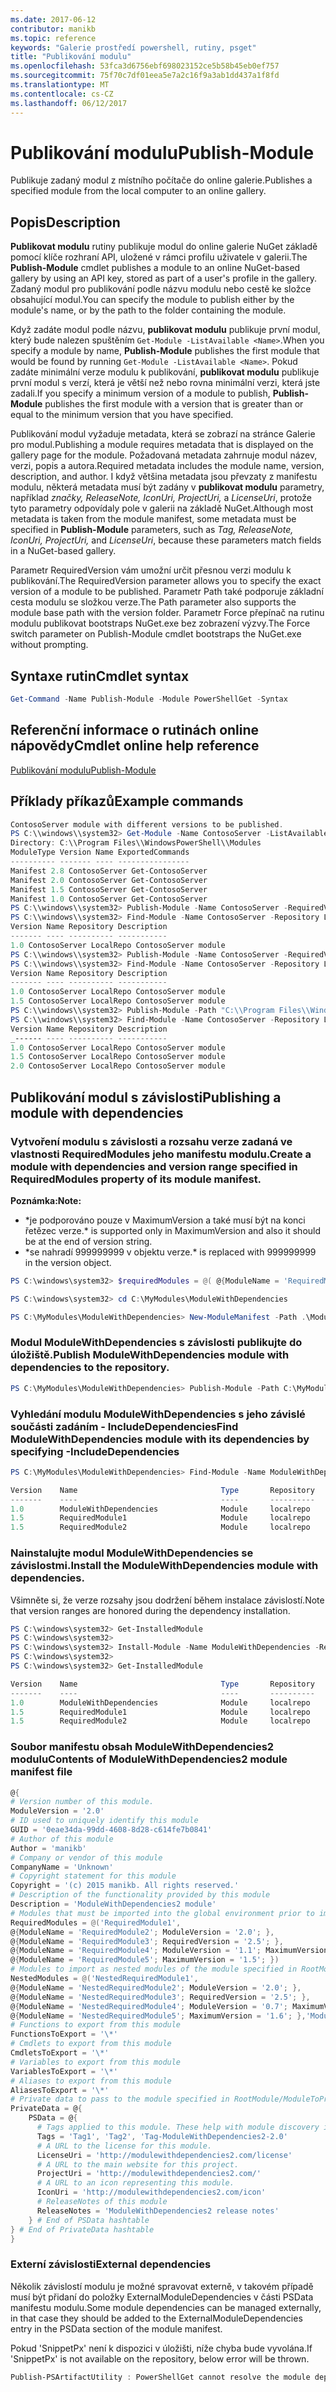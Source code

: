 ```yaml
---
ms.date: 2017-06-12
contributor: manikb
ms.topic: reference
keywords: "Galerie prostředí powershell, rutiny, psget"
title: "Publikování modulu"
ms.openlocfilehash: 53fca3d6756ebf698023152ce5b58b45eb0ef757
ms.sourcegitcommit: 75f70c7df01eea5e7a2c16f9a3ab1dd437a1f8fd
ms.translationtype: MT
ms.contentlocale: cs-CZ
ms.lasthandoff: 06/12/2017
---
```

# <a name="publish-module"></a><span data-ttu-id="5e511-103">Publikování modulu</span><span class="sxs-lookup"><span data-stu-id="5e511-103">Publish-Module</span></span>

<span data-ttu-id="5e511-104">Publikuje zadaný modul z místního počítače do online galerie.</span><span class="sxs-lookup"><span data-stu-id="5e511-104">Publishes a specified module from the local computer to an online gallery.</span></span>

## <a name="description"></a><span data-ttu-id="5e511-105">Popis</span><span class="sxs-lookup"><span data-stu-id="5e511-105">Description</span></span>

<span data-ttu-id="5e511-106">**Publikovat modulu** rutiny publikuje modul do online galerie NuGet základě pomocí klíče rozhraní API, uložené v rámci profilu uživatele v galerii.</span><span class="sxs-lookup"><span data-stu-id="5e511-106">The **Publish-Module** cmdlet publishes a module to an online NuGet-based gallery by using an API key, stored as part of a user's profile in the gallery.</span></span> <span data-ttu-id="5e511-107">Zadaný modul pro publikování podle názvu modulu nebo cestě ke složce obsahující modul.</span><span class="sxs-lookup"><span data-stu-id="5e511-107">You can specify the module to publish either by the module's name, or by the path to the folder containing the module.</span></span>

<span data-ttu-id="5e511-108">Když zadáte modul podle názvu, **publikovat modulu** publikuje první modul, který bude nalezen spuštěním `Get-Module -ListAvailable <Name>`.</span><span class="sxs-lookup"><span data-stu-id="5e511-108">When you specify a module by name, **Publish-Module** publishes the first module that would be found by running `Get-Module -ListAvailable <Name>`.</span></span> <span data-ttu-id="5e511-109">Pokud zadáte minimální verze modulu k publikování, **publikovat modulu** publikuje první modul s verzí, která je větší než nebo rovna minimální verzi, která jste zadali.</span><span class="sxs-lookup"><span data-stu-id="5e511-109">If you specify a minimum version of a module to publish, **Publish-Module** publishes the first module with a version that is greater than or equal to the minimum version that you have specified.</span></span>

<span data-ttu-id="5e511-110">Publikování modul vyžaduje metadata, která se zobrazí na stránce Galerie pro modul.</span><span class="sxs-lookup"><span data-stu-id="5e511-110">Publishing a module requires metadata that is displayed on the gallery page for the module.</span></span> <span data-ttu-id="5e511-111">Požadovaná metadata zahrnuje modul název, verzi, popis a autora.</span><span class="sxs-lookup"><span data-stu-id="5e511-111">Required metadata includes the module name, version, description, and author.</span></span> <span data-ttu-id="5e511-112">I když většina metadata jsou převzaty z manifestu modulu, některá metadata musí být zadány v **publikovat modulu** parametry, například *značky, ReleaseNote, IconUri, ProjectUri,* a  *LicenseUri*, protože tyto parametry odpovídaly pole v galerii na základě NuGet.</span><span class="sxs-lookup"><span data-stu-id="5e511-112">Although most metadata is taken from the module manifest, some metadata must be specified in **Publish-Module** parameters, such as *Tag, ReleaseNote, IconUri, ProjectUri,* and *LicenseUri*, because these parameters match fields in a NuGet-based gallery.</span></span>

<span data-ttu-id="5e511-113">Parametr RequiredVersion vám umožní určit přesnou verzi modulu k publikování.</span><span class="sxs-lookup"><span data-stu-id="5e511-113">The RequiredVersion parameter allows you to specify the exact version of a module to be published.</span></span>
<span data-ttu-id="5e511-114">Parametr Path také podporuje základní cesta modulu se složkou verze.</span><span class="sxs-lookup"><span data-stu-id="5e511-114">The Path parameter also supports the module base path with the version folder.</span></span>
<span data-ttu-id="5e511-115">Parametr Force přepínač na rutinu modulu publikovat bootstraps NuGet.exe bez zobrazení výzvy.</span><span class="sxs-lookup"><span data-stu-id="5e511-115">The Force switch parameter on Publish-Module cmdlet bootstraps the NuGet.exe without prompting.</span></span>

## <a name="cmdlet-syntax"></a><span data-ttu-id="5e511-116">Syntaxe rutin</span><span class="sxs-lookup"><span data-stu-id="5e511-116">Cmdlet syntax</span></span>
```powershell
Get-Command -Name Publish-Module -Module PowerShellGet -Syntax
```

## <a name="cmdlet-online-help-reference"></a><span data-ttu-id="5e511-117">Referenční informace o rutinách online nápovědy</span><span class="sxs-lookup"><span data-stu-id="5e511-117">Cmdlet online help reference</span></span>

[<span data-ttu-id="5e511-118">Publikování modulu</span><span class="sxs-lookup"><span data-stu-id="5e511-118">Publish-Module</span></span>](http://go.microsoft.com/fwlink/?LinkID=398575)

## <a name="example-commands"></a><span data-ttu-id="5e511-119">Příklady příkazů</span><span class="sxs-lookup"><span data-stu-id="5e511-119">Example commands</span></span>

```powershell
ContosoServer module with different versions to be published.
PS C:\\windows\\system32> Get-Module -Name ContosoServer -ListAvailable
Directory: C:\\Program Files\\WindowsPowerShell\\Modules
ModuleType Version Name ExportedCommands
---------- ------- ---- ----------------
Manifest 2.8 ContosoServer Get-ContosoServer
Manifest 2.0 ContosoServer Get-ContosoServer
Manifest 1.5 ContosoServer Get-ContosoServer
Manifest 1.0 ContosoServer Get-ContosoServer
PS C:\\windows\\system32> Publish-Module -Name ContosoServer -RequiredVersion 1.0 -Repository LocalRepo -NuGetApiKey Local-Repo-NuGet-ApiKey
PS C:\\windows\\system32> Find-Module -Name ContosoServer -Repository LocalRepo
Version Name Repository Description
------- ---- ---------- -----------
1.0 ContosoServer LocalRepo ContosoServer module
PS C:\\windows\\system32> Publish-Module -Name ContosoServer -RequiredVersion 1.5 -Repository LocalRepo -NuGetApiKey Local-Repo-NuGet-ApiKey
PS C:\\windows\\system32> Find-Module -Name ContosoServer -Repository LocalRepo
Version Name Repository Description
------- ---- ---------- -----------
1.0 ContosoServer LocalRepo ContosoServer module
1.5 ContosoServer LocalRepo ContosoServer module
PS C:\\windows\\system32> Publish-Module -Path "C:\\Program Files\\WindowsPowerShell\\Modules\\ContosoServer\\2.0" -Repository LocalRepo -NuGetApiKey Local-Repo-NuGet-ApiKey
PS C:\\windows\\system32> Find-Module -Name ContosoServer -Repository LocalRepo
Version Name Repository Description
_------ ---- ---------- -----------
1.0 ContosoServer LocalRepo ContosoServer module
1.5 ContosoServer LocalRepo ContosoServer module
2.0 ContosoServer LocalRepo ContosoServer module
```

## <a name="publishing-a-module-with-dependencies"></a><span data-ttu-id="5e511-120">Publikování modul s závislosti</span><span class="sxs-lookup"><span data-stu-id="5e511-120">Publishing a module with dependencies</span></span>

### <a name="create-a-module-with-dependencies-and-version-range-specified-in-requiredmodules-property-of-its-module-manifest"></a><span data-ttu-id="5e511-121">Vytvoření modulu s závislosti a rozsahu verze zadaná ve vlastnosti RequiredModules jeho manifestu modulu.</span><span class="sxs-lookup"><span data-stu-id="5e511-121">Create a module with dependencies and version range specified in RequiredModules property of its module manifest.</span></span>

<span data-ttu-id="5e511-122">**Poznámka:**</span><span class="sxs-lookup"><span data-stu-id="5e511-122">**Note:**</span></span>
  - <span data-ttu-id="5e511-123">\*je podporováno pouze v MaximumVersion a také musí být na konci řetězec verze.</span><span class="sxs-lookup"><span data-stu-id="5e511-123">\* is supported only in MaximumVersion and also it should be at the end of version string.</span></span> 
  - <span data-ttu-id="5e511-124">\*se nahradí 999999999 v objektu verze.</span><span class="sxs-lookup"><span data-stu-id="5e511-124">\* is replaced with 999999999 in the version object.</span></span>

```powershell
PS C:\windows\system32> $requiredModules = @( @{ModuleName = 'RequiredModule1'; ModuleVersion = '0.1'; MaximumVersion = '1.9'; }, @{ModuleName = 'RequiredModule2'; MaximumVersion = '1.*'; })

PS C:\windows\system32> cd C:\MyModules\ModuleWithDependencies

PS C:\MyModules\ModuleWithDependencies> New-ModuleManifest -Path .\ModuleWithDependencies.psd1 -ModuleVersion 1.0 -RequiredModules $requiredModules -Description 'ModuleWithDependencies demo module'
```

### <a name="publish-modulewithdependencies-module-with-dependencies-to-the-repository"></a><span data-ttu-id="5e511-125">Modul ModuleWithDependencies s závislosti publikujte do úložiště.</span><span class="sxs-lookup"><span data-stu-id="5e511-125">Publish ModuleWithDependencies module with dependencies to the repository.</span></span>

```powershell
PS C:\MyModules\ModuleWithDependencies> Publish-Module -Path C:\MyModules\ModuleWithDependencies -Repository LocalRepo
```

### <a name="find-modulewithdependencies-module-with-its-dependencies-by-specifying--includedependencies"></a><span data-ttu-id="5e511-126">Vyhledání modulu ModuleWithDependencies s jeho závislé součásti zadáním - IncludeDependencies</span><span class="sxs-lookup"><span data-stu-id="5e511-126">Find ModuleWithDependencies module with its dependencies by specifying -IncludeDependencies</span></span>

```powershell
PS C:\MyModules\ModuleWithDependencies> Find-Module -Name ModuleWithDependencies -Repository LocalRepo -IncludeDependencies

Version    Name                                Type       Repository           Description
-------    ----                                ----       ----------           -----------
1.0        ModuleWithDependencies              Module     localrepo            ModuleWithDependencies demo module
1.5        RequiredModule1                     Module     localrepo            RequiredModule1 module
1.5        RequiredModule2                     Module     localrepo            RequiredModule2 module
```

### <a name="install-the-modulewithdependencies-module-with-dependencies"></a><span data-ttu-id="5e511-127">Nainstalujte modul ModuleWithDependencies se závislostmi.</span><span class="sxs-lookup"><span data-stu-id="5e511-127">Install the ModuleWithDependencies module with dependencies.</span></span>
<span data-ttu-id="5e511-128">Všimněte si, že verze rozsahy jsou dodržení během instalace závislostí.</span><span class="sxs-lookup"><span data-stu-id="5e511-128">Note that version ranges are honored during the dependency installation.</span></span>

```powershell
PS C:\windows\system32> Get-InstalledModule
PS C:\windows\system32>
PS C:\windows\system32> Install-Module -Name ModuleWithDependencies -Repository LocalRepo
PS C:\windows\system32>
PS C:\windows\system32> Get-InstalledModule

Version    Name                                Type       Repository           Description
-------    ----                                ----       ----------           -----------
1.0        ModuleWithDependencies              Module     localrepo            ModuleWithDependencies demo module
1.5        RequiredModule1                     Module     localrepo            RequiredModule1 module
1.5        RequiredModule2                     Module     localrepo            RequiredModule2 module
```

### <a name="contents-of-modulewithdependencies2-module-manifest-file"></a><span data-ttu-id="5e511-129">Soubor manifestu obsah ModuleWithDependencies2 modulu</span><span class="sxs-lookup"><span data-stu-id="5e511-129">Contents of ModuleWithDependencies2 module manifest file</span></span>

```powershell
@{
# Version number of this module.
ModuleVersion = '2.0'
# ID used to uniquely identify this module
GUID = '0eae34da-99dd-4608-8d28-c614fe7b0841'
# Author of this module
Author = 'manikb'
# Company or vendor of this module
CompanyName = 'Unknown'
# Copyright statement for this module
Copyright = '(c) 2015 manikb. All rights reserved.'
# Description of the functionality provided by this module
Description = 'ModuleWithDependencies2 module'
# Modules that must be imported into the global environment prior to importing this module
RequiredModules = @('RequiredModule1',
@{ModuleName = 'RequiredModule2'; ModuleVersion = '2.0'; },
@{ModuleName = 'RequiredModule3'; RequiredVersion = '2.5'; },
@{ModuleName = 'RequiredModule4'; ModuleVersion = '1.1'; MaximumVersion = '2.0'; },
@{ModuleName = 'RequiredModule5'; MaximumVersion = '1.5'; })
# Modules to import as nested modules of the module specified in RootModule/ModuleToProcess
NestedModules = @('NestedRequiredModule1',
@{ModuleName = 'NestedRequiredModule2'; ModuleVersion = '2.0'; },
@{ModuleName = 'NestedRequiredModule3'; RequiredVersion = '2.5'; },
@{ModuleName = 'NestedRequiredModule4'; ModuleVersion = '0.7'; MaximumVersion = '2.4'; },
@{ModuleName = 'NestedRequiredModule5'; MaximumVersion = '1.6'; },'ModuleWithDependencies2.psm1')
# Functions to export from this module
FunctionsToExport = '\*'
# Cmdlets to export from this module
CmdletsToExport = '\*'
# Variables to export from this module
VariablesToExport = '\*'
# Aliases to export from this module
AliasesToExport = '\*'
# Private data to pass to the module specified in RootModule/ModuleToProcess. This may also contain a PSData hashtable with additional module metadata used by PowerShell.
PrivateData = @{
    PSData = @{
      # Tags applied to this module. These help with module discovery in online galleries.
      Tags = 'Tag1', 'Tag2', 'Tag-ModuleWithDependencies2-2.0'
      # A URL to the license for this module.
      LicenseUri = 'http://modulewithdependencies2.com/license'
      # A URL to the main website for this project.
      ProjectUri = 'http://modulewithdependencies2.com/'
      # A URL to an icon representing this module.
      IconUri = 'http://modulewithdependencies2.com/icon'
      # ReleaseNotes of this module
      ReleaseNotes = 'ModuleWithDependencies2 release notes'
    } # End of PSData hashtable
} # End of PrivateData hashtable
}
```


### <a name="external-dependencies"></a><span data-ttu-id="5e511-130">Externí závislosti</span><span class="sxs-lookup"><span data-stu-id="5e511-130">External dependencies</span></span>
<span data-ttu-id="5e511-131">Několik závislostí modulu je možné spravovat externě, v takovém případě musí být přidaní do položky ExternalModuleDependencies v části PSData manifestu modulu.</span><span class="sxs-lookup"><span data-stu-id="5e511-131">Some module dependencies can be managed externally, in that case they should be added to the ExternalModuleDependencies entry in the PSData section of the module manifest.</span></span>

<span data-ttu-id="5e511-132">Pokud 'SnippetPx' není k dispozici v úložišti, níže chyba bude vyvolána.</span><span class="sxs-lookup"><span data-stu-id="5e511-132">If 'SnippetPx' is not available on the repository, below error will be thrown.</span></span>
```powershell
Publish-PSArtifactUtility : PowerShellGet cannot resolve the module dependency 'SnippetPx' of the module 'TypePx' on the repository 'LocalRepo'. Verify that the dependent module 'SnippetPx' is available in the repository 'LocalRepo'. If this dependent 'SnippetPx' is managed externally, add it to the ExternalModuleDependencies entry in the PSData section of the module manifest.
```

